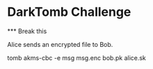 # DarkTomb Challenge

*** Break this

Alice sends an encrypted file to Bob.

tomb akms-cbc -e msg msg.enc bob.pk alice.sk
